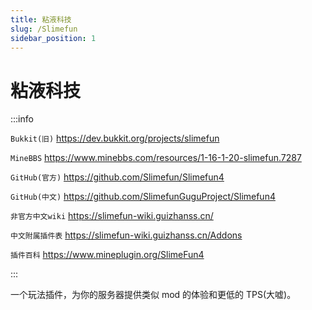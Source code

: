 ```yaml
---
title: 粘液科技
slug: /Slimefun
sidebar_position: 1
---
```


# 粘液科技

:::info

`Bukkit(旧)` https://dev.bukkit.org/projects/slimefun

`MineBBS` https://www.minebbs.com/resources/1-16-1-20-slimefun.7287

`GitHub(官方)` https://github.com/Slimefun/Slimefun4

`GitHub(中文)` https://github.com/SlimefunGuguProject/Slimefun4

`非官方中文wiki` https://slimefun-wiki.guizhanss.cn/

`中文附属插件表` https://slimefun-wiki.guizhanss.cn/Addons

`插件百科` https://www.mineplugin.org/SlimeFun4

:::

一个玩法插件，为你的服务器提供类似 mod 的体验和更低的 TPS(大嘘)。
